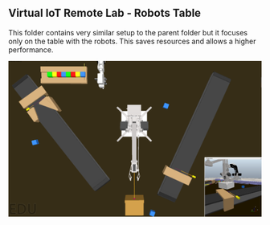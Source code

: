 ## Virtual IoT Remote Lab - Robots Table

This folder contains very similar setup to the parent folder but it focuses only on the table with the robots.
This saves resources and allows a higher performance.

![Robots Table](./Virtual_IoT_lab.png)
